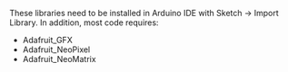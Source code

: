 These libraries need to be installed in Arduino IDE with Sketch -> Import Library. In addition, most code requires:

- Adafruit_GFX
- Adafruit_NeoPixel
- Adafruit_NeoMatrix
